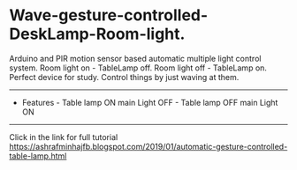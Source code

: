 # Wave-gesture-controlled-DeskLamp-Room-light.
Arduino and PIR motion sensor based automatic multiple light control system. Room light on - TableLamp off. Room light off - TableLamp on. Perfect device for study.
Control things by just waving at them. 
_________________________________________
* Features - Table lamp ON main Light OFF
           - Table lamp OFF main Light ON
-----------------------------------------
Click in the link for full tutorial https://ashrafminhajfb.blogspot.com/2019/01/automatic-gesture-controlled-table-lamp.html
